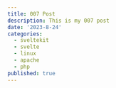 ```yaml
---
title: 007 Post
description: This is my 007 post
date: '2023-8-24'
categories:
  - sveltekit
  - svelte
  - linux
  - apache
  - php
published: true
---
```


